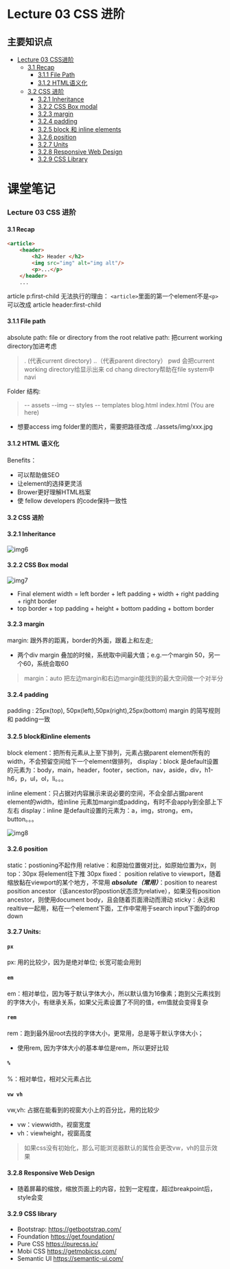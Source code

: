 # Lecture 03 CSS 进阶

## 主要知识点
- [Lecture 03 CSS进阶](#lecture-03-css进阶)
  - [3.1 Recap](#31-recap)
  	- [3.1.1 File Path](#311-file-path)
  	- [3.1.2 HTML语义化](#312-html-语义化)
  - [3.2 CSS 进阶](#32-css进阶)
  	- [3.2.1 Inheritance](#321-inheritance)
  	- [3.2.2 CSS Box modal](#322-css-box-modal)
  	- [3.2.3 margin](#323-margin)
  	- [3.2.4 padding](#324-padding)
  	- [3.2.5 block 和 inline elements](#325-block和inline-elements)
  	- [3.2.6 position](#326-position)
  	- [3.2.7 Units](#327-units)
  	- [3.2.8 Responsive Web Design](#328-responsive-web-design)
  	- [3.2.9 CSS Library](#css-library)   


# 课堂笔记

### Lecture 03 CSS 进阶

#### 3.1 Recap
```html
<article>
	<header>
		<h2> Header </h2>
		<img src="img" alt="img alt"/>
		<p>...</p>
	</header>
	...
```
article p:first-child 无法执行的理由：
```<article>```里面的第一个element不是```<p>```
可以改成 article header:first-child

#### 3.1.1 File path
absolute path: file or directory from the root
relative path: 把current working directory加进考虑
> . (代表current directory)
> ..（代表parent directory）
> pwd 会把current working directory给显示出来
> cd chang directory帮助在file system中navi

Folder 结构:
>-- assets
		--img
-- styles
-- templates
		blog.html
		index.html (You are here)
- 想要access img folder里的图片，需要把路径改成
../assets/img/xxx.jpg

#### 3.1.2 HTML 语义化
Benefits：
- 可以帮助做SEO
- 让element的选择更灵活
- Brower更好理解HTML档案
- 使 fellow developers 的code保持一致性

#### 3.2 CSS 进阶
#### 3.2.1 Inheritance
![img6](https://github.com/australiaitgroup/full-stack-bootcamp-wiki/blob/main/%E5%85%A8%E6%A0%88%E7%8F%AD%E7%AC%AC16%E6%9C%9F%E7%AC%94%E8%AE%B0/img/%E5%9B%BE6.PNG)

#### 3.2.2 CSS Box modal
![img7](https://github.com/australiaitgroup/full-stack-bootcamp-wiki/blob/main/%E5%85%A8%E6%A0%88%E7%8F%AD%E7%AC%AC16%E6%9C%9F%E7%AC%94%E8%AE%B0/img/%E5%9B%BE7.PNG)
- Final element width = left border + left padding + width + right padding + right border 
- top border + top padding + height + bottom padding + bottom border

#### 3.2.3 margin
margin: 跟外界的距离，border的外面，跟着上和左走;
- 两个div margin 叠加的时候，系统取中间最大值；e.g.一个margin 50，另一个60，系统会取60
>margin：auto 
把左边margin和右边margin能找到的最大空间做一个对半分

#### 3.2.4 padding
padding : 25px(top), 50px(left),50px(right),25px(bottom)
margin 的简写规则和 padding一致

#### 3.2.5 block和inline elements
block element：把所有元素从上至下排列，元素占据parent element所有的width，不会预留空间给下一个element做排列，
display：block 是default设置的元素为：body，main，header，footer，section，nav，aside，div，h1-h6，p，ul，ol，li。。。

inline element：只占据对内容展示来说必要的空间，不会全部占据parent element的width，给inline 元素加margin或padding，有时不会apply到全部上下左右
display：inline 是default设置的元素为：a，img，strong，em，button。。。

![img8](https://github.com/australiaitgroup/full-stack-bootcamp-wiki/blob/main/%E5%85%A8%E6%A0%88%E7%8F%AD%E7%AC%AC16%E6%9C%9F%E7%AC%94%E8%AE%B0/img/%E5%9B%BE8.PNG)

#### 3.2.6 position
static：postioning不起作用
relative：和原始位置做对比，如原始位置为x，则top：30px 将element往下推 30px
fixed： position relative to viewport，随着缩放黏在viewport的某个地方，不常用
***absolute（常用）***：position to nearest position ancestor（该ancestor的postion状态须为relative），如果没有position ancestor，则使用document body，且会随着页面滑动而滑动
sticky：永远和realtive一起用，粘在一个element下面，工作中常用于search input下面的drop down

#### 3.2.7 Units:
#### ```px```
px: 用的比较少，因为是绝对单位; 长宽可能会用到
####  ```em```
em：相对单位，因为等于默认字体大小，所以默认值为16像素；跑到父元素找到的字体大小，有继承关系，如果父元素设置了不同的值，em值就会变得复杂
####  ```rem```
rem：跑到最外层root去找的字体大小，更常用，总是等于默认字体大小；
- 使用rem, 因为字体大小的基本单位是rem，所以更好比较
####  ```%```
%：相对单位，相对父元素占比
####  ```vw vh```
vw,vh: 占据在能看到的视窗大小上的百分比，用的比较少
- vw：viewwidth，视窗宽度
- vh：viewheight，视窗高度
> 如果css没有初始化，那么可能浏览器默认的属性会更改vw，vh的显示效果

#### 3.2.8 Responsive Web Design
- 随着屏幕的缩放，缩放页面上的内容，拉到一定程度，超过breakpoint后，style会变

#### 3.2.9 CSS library
- Bootstrap: https://getbootstrap.com/
- Foundation https://get.foundation/
- Pure CSS https://purecss.io/
- Mobi CSS https://getmobicss.com/
- Semantic UI https://semantic-ui.com/



